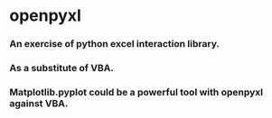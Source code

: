 # openpyxl

### An exercise of python excel interaction library.
### As a substitute of VBA.
### Matplotlib.pyplot could be a powerful tool with openpyxl against VBA.
